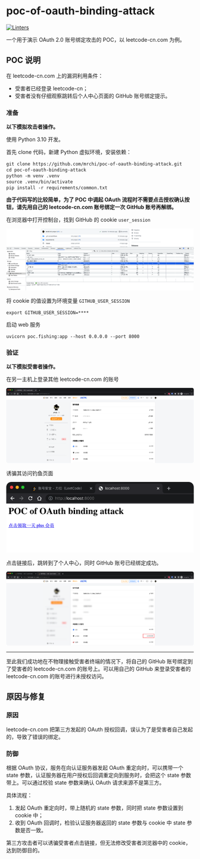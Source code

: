 # poc-of-oauth-binding-attack

[![Linters](https://github.com/mrchi/poc-of-oauth-binding-attack/actions/workflows/linting.yaml/badge.svg)](https://github.com/mrchi/poc-of-oauth-binding-attack/actions/workflows/linting.yaml)

一个用于演示 OAuth 2.0 账号绑定攻击的 POC，以 leetcode-cn.com 为例。

## POC 说明

在 leetcode-cn.com 上的漏洞利用条件：
- 受害者已经登录 leetcode-cn；
- 受害者没有仔细观察跳转后个人中心页面的 GitHub 账号绑定提示。

### 准备

**以下模拟攻击者操作。**

使用 Python 3.10 开发。

首先 clone 代码，新建 Python 虚拟环境，安装依赖：

```
git clone https://github.com/mrchi/poc-of-oauth-binding-attack.git
cd poc-of-oauth-binding-attack
python -m venv .venv
source .venv/bin/activate
pip install -r requirements/common.txt
```

**由于代码写的比较简单，为了 POC 中调起 OAuth 流程时不需要点击授权确认按钮，请先用自己的 leetcode-cn.com 账号绑定一次 GitHub 账号再解绑。**

在浏览器中打开控制台，找到 GitHub 的 cookie `user_session`

![](./images/1.png)

将 cookie 的值设置为环境变量 `GITHUB_USER_SESSION`

```
export GITHUB_USER_SESSION=****
```

启动 web 服务

```
uvicorn poc.fishing:app --host 0.0.0.0 --port 8000
```

### 验证

**以下模拟受害者操作。**

在另一主机上登录其他 leetcode-cn.com 的账号

![](./images/2.png)

诱骗其访问钓鱼页面

![](./images/3.png)

点击链接后，跳转到了个人中心，同时 GitHub 账号已经绑定成功。

![](./images/4.png)

---

至此我们成功地在不物理接触受害者终端的情况下，将自己的 GitHub 账号绑定到了受害者的 leetcode-cn.com 的账号上。可以用自己的 GitHub 来登录受害者的 leetcode-cn.com 的账号进行未授权访问。

## 原因与修复

### 原因

leetcode-cn.com 把第三方发起的 OAuth 授权回调，误认为了是受害者自己发起的，导致了错误的绑定。

### 防御

根据 OAuth 协议，服务在向认证服务器发起 OAuth 重定向时，可以携带一个 state 参数，认证服务器在用户授权后回调重定向到服务时，会把这个 state 参数带上。可以通过校验 state 参数来确认 OAuth 请求来源不是第三方。

具体流程：
1. 发起 OAuth 重定向时，带上随机的 state 参数，同时把 state 参数设置到 cookie 中；
2. 收到 OAuth 回调时，检验认证服务器返回的 state 参数与 cookie 中 state 参数是否一致。

第三方攻击者可以诱骗受害者点击链接，但无法修改受害者浏览器中的 cookie，达到防御目的。
